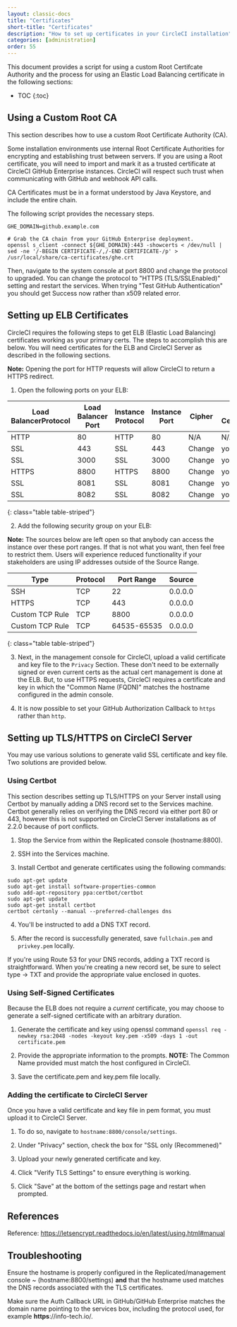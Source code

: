```yaml
---
layout: classic-docs
title: "Certificates"
short-title: "Certificates"
description: "How to set up certificates in your CircleCI installation"
categories: [administration]
order: 55
---
```


This document provides a script for using a custom Root Certifcate Authority and the process for using an Elastic Load Balancing certificate in the following sections:  

* TOC
{:toc}


## Using a Custom Root CA

This section describes how to use a custom Root Certificate Authority (CA).

Some installation environments use internal Root Certificate Authorities for encrypting and establishing trust between servers.  If you are using a Root certificate, you will need to import and mark it as a trusted certificate at CircleCI GitHub Enterprise instances. CircleCI will respect such trust when communicating with GitHub and webhook API calls.

CA Certificates must be in a format understood by Java Keystore, and include the entire chain.

The following script provides the necessary steps.

```
GHE_DOMAIN=github.example.com

# Grab the CA chain from your GitHub Enterprise deployment.
openssl s_client -connect ${GHE_DOMAIN}:443 -showcerts < /dev/null | sed -ne '/-BEGIN CERTIFICATE-/,/-END CERTIFICATE-/p' > /usr/local/share/ca-certificates/ghe.crt
```

Then, navigate to the system console at port 8800 and change the protocol to upgraded. You can change the protocol to "HTTPS (TLS/SSLEnabled)" setting and restart the services.  When trying "Test GitHub Authentication" you should get Success now rather than x509 related error.


## Setting up ELB Certificates

CircleCI requires the following steps to get ELB (Elastic Load Balancing) certificates working as your primary certs. The steps to accomplish this are below. You will need certificates for the ELB and CircleCI Server as described in the following sections. 

**Note:** Opening the port for HTTP requests will allow CircleCI to return a HTTPS redirect.

1. Open the following ports on your ELB:

Load BalancerProtocol | Load Balancer Port | Instance Protocol | Instance Port | Cipher | SSL Certificate
----------|----------|----------|----------|----------|----------
HTTP | 80 | HTTP | 80 | N/A | N/A
SSL| 443 | SSL | 443 | Change | your-cert
SSL | 3000 | SSL | 3000 | Change | your-cert
HTTPS | 8800 | HTTPS | 8800| Change | your-cert
SSL | 8081 | SSL | 8081 | Change | your-cert
SSL|8082| SSL| 8082 | Change | your-cert
{: class="table table-striped"}

2. Add the following security group on your ELB:

**Note:** The sources below are left open so that anybody can access the instance over these port ranges. If that is not what you want, then feel free to restrict them. Users will experience reduced functionality if your stakeholders are using IP addresses outside of the Source Range. 

Type | Protocol | Port Range | Source
----------|----------|----------|----------
SSH | TCP | 22 | 0.0.0.0
HTTPS | TCP | 443 | 0.0.0.0
Custom TCP Rule | TCP | 8800 | 0.0.0.0
Custom TCP Rule | TCP | 64535-65535 | 0.0.0.0
{: class="table table-striped"}

3. Next, in the management console for CircleCI, upload a valid certificate and key file to the `Privacy` Section. These don't need to be externally signed or even current certs as the actual cert management is done at the ELB. But, to use HTTPS requests, CircleCI requires a certificate and key in which the "Common Name (FQDN)" matches the hostname configured in the admin console.

4. It is now possible to set your GitHub Authorization Callback to `https` rather than `http`.  

## Setting up TLS/HTTPS on CircleCI Server

You may use various solutions to generate valid SSL certificate and key file.  Two solutions are provided below.

### Using Certbot

This section describes setting up TLS/HTTPS on your Server install using Certbot by manually adding a DNS record set to the Services machine. Certbot generally relies on verifying the DNS record via either port 80 or 443, however this is not supported on CircleCI Server installations as of 2.2.0 because of port conflicts.


1. Stop the Service from within the Replicated console (hostname:8800).

2. SSH into the Services machine.

3. Install Certbot and generate certificates using the following commands:

```
sudo apt-get update
sudo apt-get install software-properties-common
sudo add-apt-repository ppa:certbot/certbot
sudo apt-get update
sudo apt-get install certbot
certbot certonly --manual --preferred-challenges dns
```

4. You'll be instructed to add a DNS TXT record.


5. After the record is successfully generated, save `fullchain.pem` and `privkey.pem` locally.



If you're using Route 53 for your DNS records, adding a TXT record is straightforward. When you're creating a new record set, be sure to select type -> TXT and provide the appropriate value enclosed in quotes.

### Using Self-Signed Certificates

Because the ELB does not require a _current_ certificate, you may choose to generate a self-signed certificate with an arbitrary duration.

1. Generate the certificate and key using openssl command `openssl req -newkey rsa:2048 -nodes -keyout key.pem -x509 -days 1 -out certificate.pem`

2. Provide the appropriate information to the prompts.  **NOTE:** The Common Name provided must match the host configured in CircleCI.

3. Save the certificate.pem and key.pem file locally.


### Adding the certificate to CircleCI Server

Once you have a valid certificate and key file in pem format, you must upload it to CircleCI Server.

1. To do so, navigate to `hostname:8800/console/settings`.

2. Under "Privacy" section, check the box for "SSL only (Recommened)"

3. Upload your newly generated certificate and key.

4. Click "Verify TLS Settings" to ensure everything is working.

5. Click "Save" at the bottom of the settings page and restart when prompted.

## References

Reference: https://letsencrypt.readthedocs.io/en/latest/using.html#manual

## Troubleshooting

Ensure the hostname is properly configured in the Replicated/management console ~ (hostname:8800/settings) **and** that the hostname used matches the DNS records associated with the TLS certificates.

Make sure the Auth Callback URL in GitHub/GitHub Enterprise matches the domain name pointing to the services box, including the protocol used, for example **https**://info-tech.io/.
